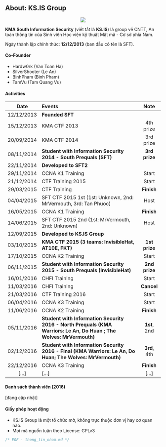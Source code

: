 ## About: KS.IS Group 

<p align="center">
  <img src="https://raw.githubusercontent.com/ks-is/docs/master/logo_kma.png?raw=true"/>
</p>

**KMA South Information Security** (viết tắt là **KS.IS**) là group về CNTT, An toàn thông tin của Sinh viên Học viện kỹ thuật Mật mã - Cơ sở phía Nam.

Ngày thành lập chính thức: **12/12/2013** (ban đầu có tên là SFT).

#### Co-Founder

* Hardw0rk (Van Toan Ha)
* SilverShooter (Le An)
* BinhPham (Binh Pham)
* TamVu (Tam Quang Vu)

#### Activities

| Date  | Events  | Note |
| :---------: |:---------------------| :----:|
| 12/12/2013  | **Founded SFT**  | |
| 15/12/2013  | KMA CTF 2013         | 4th prize |
| 20/09/2014  | KMA CTF 2014         | 3rd prize |
| 08/11/2014  | **Student with Information Security 2014 - South Prequals (SFT)** | **3rd prize** |
| 22/11/2014  | **Developed to SFT2** |  |
| 29/11/2014  | CCNA K1 Training     | Start |
| 21/12/2014  | CTF Training 2015    | Start |
| 29/03/2015  | CTF Training         | **Finish**|
| 04/04/2015  | SFT CTF 2015 1st (1st: Unknown, 2nd: MrVermouth, 3rd: Tan Phuoc) | Host |
| 16/05/2015  | CCNA K1 Training     | **Finish**|
| 14/06/2015  | SFT CTF 2015 2nd (1st: MrVermouth, 2nd: Unknown) | Host |
| 12/09/2015  | **Developed to KS.IS Group** |  |
| 03/10/2015  | **KMA CTF 2015 (3 teams: InvisibleHat, AT10E, FKT)**| **1st prize** |
| 17/10/2015  | CCNA K2 Training     | Start |
| 06/11/2015  | **Student with Information Security 2015 - South Prequals (InvisibleHat)**  | **2nd prize** |
| 16/01/2016  | CHFI Training        | Start |
| 11/03/2016  | CHFI Training        | **Cancel** |
| 21/03/2016  | CTF Training 2016    | Start |
| 06/04/2016  | CCNA K3 Training     | Start |
| 11/06/2016  | CCNA K2 Training     | **Finish** |
| 05/11/2016  | **Student with Information Security 2016 - North Prequals (KMA Warriors: Le An, Do Huan ; The Wolves: MrVermouth)** | **1st**, 2nd |
| 02/12/2016  | **Student with Information Security 2016 - Final (KMA Warriors: Le An, Do Huan; The Wolves: MrVermouth)** | **3rd**, 4th |
| 22/12/2016  | CCNA K3 Training     | **Finish** |
| [...]  | [...]   | [...]  |

#### Danh sách thành viên (2016)

[đang cập nhật]

#### Giấy phép hoạt động

* KS.IS Group là một tổ chức mở, không trực thuộc đơn vị hay cơ quan nào.
* Mọi mã nguồn tuân theo License: GPLv3

```C
/* EOF - thong_tin_nhom.md */
```
